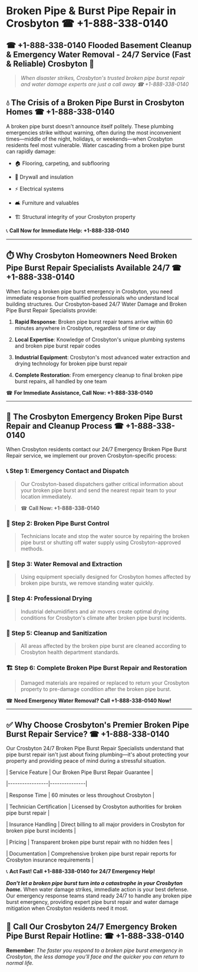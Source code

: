 # Broken Pipe & Burst Pipe Repair in Crosbyton ☎ +1-888-338-0140  
## ☎ +1-888-338-0140 Flooded Basement Cleanup & Emergency Water Removal - 24/7 Service (Fast & Reliable) Crosbyton 🚨  

> *When disaster strikes, Crosbyton's trusted broken pipe burst repair and water damage experts are just a call away ☎ +1-888-338-0140*  

## 💧 The Crisis of a Broken Pipe Burst in Crosbyton Homes ☎ +1-888-338-0140  

A broken pipe burst doesn't announce itself politely. These plumbing emergencies strike without warning, often during the most inconvenient times—middle of the night, holidays, or weekends—when Crosbyton residents feel most vulnerable. Water cascading from a broken pipe burst can rapidly damage:  

* 🏠 Flooring, carpeting, and subflooring  
* 🧱 Drywall and insulation  
* ⚡ Electrical systems  
* 🛋️ Furniture and valuables  
* 🏗️ Structural integrity of your Crosbyton property  

📞 **Call Now for Immediate Help: +1-888-338-0140**  

---  

## ⏱️ Why Crosbyton Homeowners Need Broken Pipe Burst Repair Specialists Available 24/7 ☎ +1-888-338-0140  

When facing a broken pipe burst emergency in Crosbyton, you need immediate response from qualified professionals who understand local building structures. Our Crosbyton-based 24/7 Water Damage and Broken Pipe Burst Repair Specialists provide:  

1. **Rapid Response**: Broken pipe burst repair teams arrive within 60 minutes anywhere in Crosbyton, regardless of time or day  
2. **Local Expertise**: Knowledge of Crosbyton's unique plumbing systems and broken pipe burst repair codes  
3. **Industrial Equipment**: Crosbyton's most advanced water extraction and drying technology for broken pipe burst repair  
4. **Complete Restoration**: From emergency cleanup to final broken pipe burst repairs, all handled by one team  

☎ **For Immediate Assistance, Call Now: +1-888-338-0140**  

---  

## 🔧 The Crosbyton Emergency Broken Pipe Burst Repair and Cleanup Process ☎ +1-888-338-0140  

When Crosbyton residents contact our 24/7 Emergency Broken Pipe Burst Repair service, we implement our proven Crosbyton-specific process:  

### 📞 Step 1: Emergency Contact and Dispatch  
> Our Crosbyton-based dispatchers gather critical information about your broken pipe burst and send the nearest repair team to your location immediately.  
> ☎ **Call Now: +1-888-338-0140**  

### 🚿 Step 2: Broken Pipe Burst Control  
> Technicians locate and stop the water source by repairing the broken pipe burst or shutting off water supply using Crosbyton-approved methods.  

### 🌊 Step 3: Water Removal and Extraction  
> Using equipment specially designed for Crosbyton homes affected by broken pipe bursts, we remove standing water quickly.  

### 💨 Step 4: Professional Drying  
> Industrial dehumidifiers and air movers create optimal drying conditions for Crosbyton's climate after broken pipe burst incidents.  

### 🧼 Step 5: Cleanup and Sanitization  
> All areas affected by the broken pipe burst are cleaned according to Crosbyton health department standards.  

### 🏗️ Step 6: Complete Broken Pipe Burst Repair and Restoration  
> Damaged materials are repaired or replaced to return your Crosbyton property to pre-damage condition after the broken pipe burst.  

☎ **Need Emergency Water Removal? Call +1-888-338-0140 Now!**  

---  

## ✅ Why Choose Crosbyton's Premier Broken Pipe Burst Repair Service? ☎ +1-888-338-0140  

Our Crosbyton 24/7 Broken Pipe Burst Repair Specialists understand that pipe burst repair isn't just about fixing plumbing—it's about protecting your property and providing peace of mind during a stressful situation.  

| Service Feature | Our Broken Pipe Burst Repair Guarantee |  
|-----------------|---------------|  
| Response Time | 60 minutes or less throughout Crosbyton |  
| Technician Certification | Licensed by Crosbyton authorities for broken pipe burst repair |  
| Insurance Handling | Direct billing to all major providers in Crosbyton for broken pipe burst incidents |  
| Pricing | Transparent broken pipe burst repair with no hidden fees |  
| Documentation | Comprehensive broken pipe burst repair reports for Crosbyton insurance requirements |  

📞 **Act Fast! Call +1-888-338-0140 for 24/7 Emergency Help!**  

***Don't let a broken pipe burst turn into a catastrophe in your Crosbyton home.*** When water damage strikes, immediate action is your best defense. Our emergency response teams stand ready 24/7 to handle any broken pipe burst emergency, providing expert pipe burst repair and water damage mitigation when Crosbyton residents need it most.  

## 📱 Call Our Crosbyton 24/7 Emergency Broken Pipe Burst Repair Hotline: ☎ +1-888-338-0140  

**Remember**: *The faster you respond to a broken pipe burst emergency in Crosbyton, the less damage you'll face and the quicker you can return to normal life.*